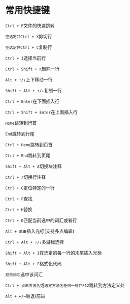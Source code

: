 # 常用快捷键

`Ctrl + P`文件的快速跳转

`空选定并Ctrl + X`剪切行

`空选定并Ctrl + C`复制行

`Ctrl + I`选择当前行

`Ctrl + Shift + K`删除一行

`Alt + ↑/↓`上下移动一行

`Shift + Alt + ↑/↓`复制一行

`Ctrl + Enter`在下面插入行

`Ctrl + Shift + Enter`在上面插入行

`Home`跳转到行首

`End`跳转到行尾

`Ctrl + Home`跳转到页首

`Ctrl + End`跳转到页尾

`Shift + Alt + A`切换块注释

`Ctrl + /`切换行注释

`Ctrl + G`定位特定的一行

`Ctrl + F`查找

`Ctrl + H`替换

`Ctrl + D`匹配当前选中的词汇或者行

`Alt + 单击`插入光标(支持多点编辑)

`Ctrl + Alt + ↑/↓`多游标选择

`Shift + Alt + I`在选定的每一行的末尾插入光标

`Shift + Alt + F`格式化代码

`双击词汇`选中该词汇

`Ctrl + 点击方法名`或`选定方法名任何一处并F12`跳转到方法定义处

`Alt + ←/→`后退/前进
